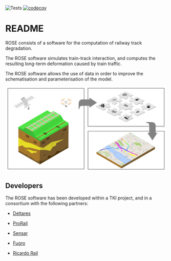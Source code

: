 ![Tests](https://github.com/PlatypusBytes/rose/actions/workflows/workflow.yml/badge.svg)
[![codecov](https://codecov.io/gh/PlatypusBytes/rose/graph/badge.svg?token=CRWV3A3WLR)](https://codecov.io/gh/PlatypusBytes/rose)


# README #

ROSE consists of a software for the computation of railway track degradation.

The ROSE software simulates train-track interaction, and computes the resulting
long-term deformation caused by train traffic.

The ROSE software allows the use of data in order to improve the schematisation
and parameterisation of the model.

![./docs/static/scheme.png](./docs/static/scheme.png)

## Developers
The ROSE software has been developed within a TKI project, and in a consortium with the following partners:

* [Deltares](www.deltares.nl)

* [ProRail](www.prorail.nl)

* [Sensar](www.sensar.nl)

* [Fugro](www.fugro.com/nl)

* [Ricardo Rail](www.rail.ricardo.com)
